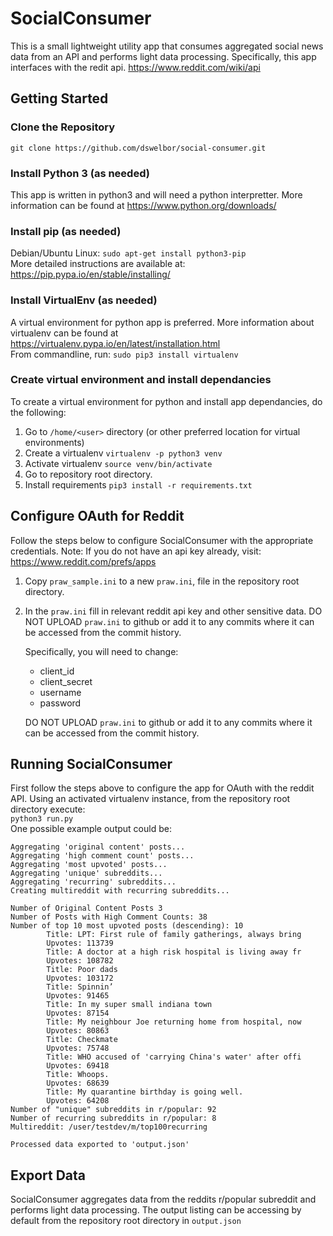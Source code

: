 # SocialConsumer
This is a small lightweight utility app that consumes aggregated social news data from an API 
and performs light data processing. Specifically, this app interfaces with the redit api. https://www.reddit.com/wiki/api

## Getting Started

### Clone the Repository
`git clone https://github.com/dswelbor/social-consumer.git`

### Install Python 3 (as needed)
This app is written in python3 and will need a python interpretter. More information can be found at https://www.python.org/downloads/

### Install pip (as needed)
Debian/Ubuntu Linux: 
`sudo apt-get install python3-pip` <br>
More detailed instructions are available at: 
https://pip.pypa.io/en/stable/installing/

### Install VirtualEnv (as needed)
A virtual environment for python app is preferred. More information about virtualenv can be found at https://virtualenv.pypa.io/en/latest/installation.html <br>
From commandline, run: `sudo pip3 install virtualenv`

### Create virtual environment and install dependancies
To create a virtual environment for python and install app dependancies, do the following:
1. Go to `/home/<user>` directory (or other preferred location for virtual environments)
2. Create a virtualenv `virtualenv -p python3 venv`
3. Activate virtualenv `source venv/bin/activate`
4. Go to repository root directory.
5. Install requirements `pip3 install -r requirements.txt`

## Configure OAuth for Reddit
Follow the steps below to configure SocialConsumer with the appropriate credentials. Note: If you do not have an api key already, visit: https://www.reddit.com/prefs/apps
1. Copy `praw_sample.ini` to a new `praw.ini`, file in the repository root 
directory.
2. In the `praw.ini` fill in relevant reddit api key and 
other sensitive data. DO NOT UPLOAD `praw.ini` to github or add it to 
any commits where it can be accessed from the commit history.

   Specifically, you will need to change: <br>
   - client_id
   - client_secret
   - username
   - password

    DO NOT UPLOAD `praw.ini` to github or add it to 
any commits where it can be accessed from the commit history.


## Running SocialConsumer
First follow the steps above to configure the app for OAuth with the reddit API. Using an activated virtualenv instance, from the repository root directory execute: <br>
`python3 run.py`
<br>
One possible example output could be: <br>
```
Aggregating 'original content' posts...
Aggregating 'high comment count' posts...
Aggregating 'most upvoted' posts...
Aggregating 'unique' subreddits...
Aggregating 'recurring' subreddits...
Creating multireddit with recurring subreddits...

Number of Original Content Posts 3
Number of Posts with High Comment Counts: 38
Number of top 10 most upvoted posts (descending): 10
        Title: LPT: First rule of family gatherings, always bring
        Upvotes: 113739
        Title: A doctor at a high risk hospital is living away fr
        Upvotes: 108782
        Title: Poor dads
        Upvotes: 103172
        Title: Spinnin’
        Upvotes: 91465
        Title: In my super small indiana town
        Upvotes: 87154
        Title: My neighbour Joe returning home from hospital, now
        Upvotes: 80863
        Title: Checkmate
        Upvotes: 75748
        Title: WHO accused of 'carrying China's water' after offi
        Upvotes: 69418
        Title: Whoops.
        Upvotes: 68639
        Title: My quarantine birthday is going well.
        Upvotes: 64208
Number of "unique" subreddits in r/popular: 92
Number of recurring subreddits in r/popular: 8
Multireddit: /user/testdev/m/top100recurring

Processed data exported to 'output.json'
```

## Export Data
SocialConsumer aggregates data from the reddits r/popular subreddit and performs light data processing. The output listing can be accessing by default from the repository root directory in `output.json`
